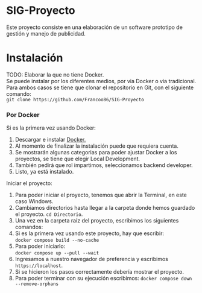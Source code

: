 # SIG-Proyecto
Este proyecto consiste en una elaboración de un software prototipo de gestión y manejo de publicidad.
# Instalación
TODO: Elaborar la que no tiene Docker.  
Se puede instalar por los diferentes medios, por via Docker o via tradicional.  
Para ambos casos se tiene que clonar el repositorio en Git, con el siguiente comando:  
``git clone https://github.com/Francoo86/SIG-Proyecto``

### Por Docker
Si es la primera vez usando Docker:  
1) Descargar e instalar [Docker.](https://hub.docker.com/)
2) Al momento de finalizar la instalación puede que requiera cuenta.
3) Se mostrarán algunas categorias para poder ajustar Docker a los proyectos, se tiene que elegir Local Development.
4) También pedirá que rol impartimos, seleccionamos backend developer.
5) Listo, ya está instalado.

Iniciar el proyecto:  
1) Para poder iniciar el proyecto, tenemos que abrir la Terminal, en este caso Windows.
2) Cambiamos directorios hasta llegar a la carpeta donde hemos guardado el proyecto. ``cd Directorio``.
3) Una vez en la carpeta raíz del proyecto, escribimos los siguientes comandos:
4) Si es la primera vez usando este proyecto, hay que escribir:  
   ```docker compose build --no-cache```
5) Para poder iniciarlo:  
   ```docker compose up --pull --wait```
6) Ingresamos a nuestro navegador de preferencia y escribimos ```https://localhost```.
7) Si se hicieron los pasos correctamente debería mostrar el proyecto.
8) Para poder terminar con su ejecución escribimos:
    ``docker compose down --remove-orphans``
